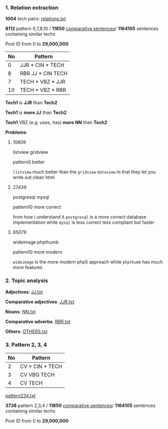 ### 1. Relation extraction

**1004** tech pairs: [relations.txt](https://github.com/hy3440/diffSimilarTech/blob/master/relation/relations.txt)

**8112** pattern 0,7,8,10 / **11850** [comparative sentences](https://github.com/hy3440/diffSimilarTech/blob/master/relation/sentences_.txt)/ **1164105** sentences containing similar techs

Post ID from 0 to **29,000,000**

| No   | Pattern           |
| ---- | ----------------- |
| 0    | JJR * CIN * TECH  |
| 8    | RBR JJ * CIN TECH |
| 7    | TECH * VBZ * JJR  |
| 10   | TECH * VBZ * RBR  |

**Tech1** is **JJR** than **Tech2**

**Tech1** is **more JJ** than **Tech2**

**Tech1** VBZ (e.g. uses, has) **more NN** than **Tech2**

**Problems**:

1. 10809

   listview	gridview

   pattern0	better	

   `listview` much better than the `gridview` `dataview` in that they let you write out clean html

2. 27439

   postgresql	mysql

   pattern10	more correct

   from how i understand it `postgresql` is a more correct database implementation while `mysql` is less correct less compliant but faster

3. 65079

   wideimage	phpthumb

   pattern10	more modern	

   `wideimage` is the more modern php5 approach while `phpthumb` has much more features

### 2. Topic analysis

**Adjectives**: [JJ.txt](https://github.com/hy3440/diffSimilarTech/blob/master/relation/jj.txt)

**Comparative adjectives**: [JJR.txt](https://github.com/hy3440/diffSimilarTech/blob/master/relation/jjr.txt)

**Nouns**: [NN.txt](https://github.com/hy3440/diffSimilarTech/blob/master/relation/nn.txt)

**Comparative adverbs**: [RBR.txt](https://github.com/hy3440/diffSimilarTech/blob/master/relation/rbr.txt)

**Others**: [OTHERS.txt](https://github.com/hy3440/diffSimilarTech/blob/master/relation/other.txt)

### 3. Pattern 2, 3, 4

| No   | Pattern         |
| ---- | --------------- |
| 2    | CV * CIN * TECH |
| 3    | CV VBG TECH     |
| 4    | CV TECH         |

[pattern234.txt](https://github.com/hy3440/diffSimilarTech/blob/master/relation/pattern234.txt)

**3738** pattern 2,3,4 / **11850** [comparative sentences](https://github.com/hy3440/diffSimilarTech/blob/master/relation/sentences_.txt)/ **1164105** sentences containing similar techs

Post ID from 0 to **29,000,000**